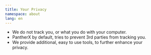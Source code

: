 ```yaml
---
title: Your Privacy
namespace: about
lang: en
---
```


- We do not track you, or what you do with your computer.
- PantherX by default, tries to prevent 3rd parties from tracking you.
- We provide additional, easy to use tools, to further enhance your privacy.